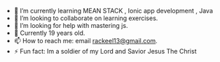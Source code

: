 
- 🌱 I’m currently learning MEAN STACK , Ionic app development , Java
- 👯 I’m looking to collaborate on learning exercises.
- 🤔 I’m looking for help with mastering js.
- 💬 Currently 19 years old.
- 📫 How to reach me: email rackeel13@gmail.com.
- ⚡ Fun fact: Im a soldier of my Lord and Savior Jesus The Christ

